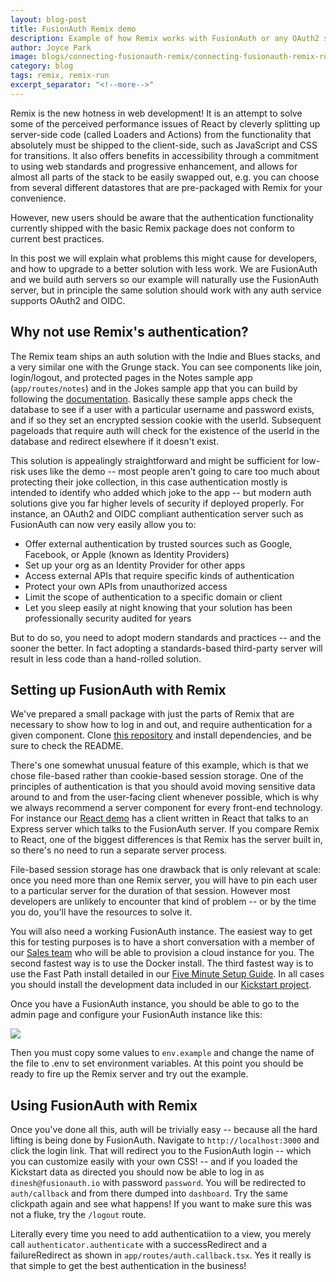 ```yaml
---
layout: blog-post
title: FusionAuth Remix demo
description: Example of how Remix works with FusionAuth or any OAuth2 server
author: Joyce Park
image: blogs/connecting-fusionauth-remix/connecting-fusionauth-remix-runapp.png
category: blog
tags: remix, remix-run
excerpt_separator: "<!--more-->"
---
```


Remix is the new hotness in web development! It is an attempt to solve some of the perceived performance issues of React by cleverly splitting up server-side code (called Loaders and Actions) from the functionality that absolutely must be shipped to the client-side, such as JavaScript and CSS for transitions. It also offers benefits in accessibility through a commitment to using web standards and progressive enhancement, and allows for almost all parts of the stack to be easily swapped out, e.g. you can choose from several different datastores that are pre-packaged with Remix for your convenience.

However, new users should be aware that the authentication functionality currently shipped with the basic Remix package does not conform to current best practices.

<!--more-->

In this post we will explain what problems this might cause for developers, and how to upgrade to a better solution with less work. We are FusionAuth and we build auth servers so our example will naturally use the FusionAuth server, but in principle the same solution should work with any auth service supports OAuth2 and OIDC.

## Why not use Remix's authentication?

The Remix team ships an auth solution with the Indie and Blues stacks, and a very similar one with the Grunge stack. You can see components like join, login/logout, and protected pages in the Notes sample app (`app/routes/notes`) and in the Jokes sample app that you can build by following the [documentation](https://remix.run/docs/en/v1/tutorials/jokes). Basically these sample apps check the database to see if a user with a particular username and password exists, and if so they set an encrypted session cookie with the userId. Subsequent pageloads that require auth will check for the existence of the userId in the database and redirect elsewhere if it doesn't exist.

This solution is appealingly straightforward and might be sufficient for low-risk uses like the demo -- most people aren't going to care too much about protecting their joke collection, in this case authentication mostly is intended to identify who added which joke to the app -- but modern auth solutions give you far higher levels of security if deployed properly. For instance, an OAuth2 and OIDC compliant authentication server such as FusionAuth can now very easily allow you to:

* Offer external authentication by trusted sources such as Google, Facebook, or Apple (known as Identity Providers)
* Set up your org as an Identity Provider for other apps
* Access external APIs that require specific kinds of authentication
* Protect your own APIs from unauthorized access
* Limit the scope of authentication to a specific domain or client
* Let you sleep easily at night knowing that your solution has been professionally security audited for years

But to do so, you need to adopt modern standards and practices -- and the sooner the better. In fact adopting a standards-based third-party server will result in less code than a hand-rolled solution.

## Setting up FusionAuth with Remix

We've prepared a small package with just the parts of Remix that are necessary to show how to log in and out, and require authentication for a given component. Clone [this repository](https://github.com/FusionAuth/fusionauth-example-remix) and install dependencies, and be sure to check the README.

There's one somewhat unusual feature of this example, which is that we chose file-based rather than cookie-based session storage. One of the principles of authentication is that you should avoid moving sensitive data around to and from the user-facing client whenever possible, which is why we always recommend a server component for every front-end technology. For instance our [React demo](https://github.com/FusionAuth/fusionauth-example-react-2.0) has a client written in React that talks to an Express server which talks to the FusionAuth server. If you compare Remix to React, one of the biggest differences is that Remix has the server built in, so there's no need to run a separate server process.

File-based session storage has one drawback that is only relevant at scale: once you need more than one Remix server, you will have to pin each user to a particular server for the duration of that session. However most developers are unlikely to encounter that kind of problem -- or by the time you do, you'll have the resources to solve it.

You will also need a working FusionAuth instance. The easiest way to get this for testing purposes is to have a short conversation with a member of our [Sales team](https://fusionauth.io/contact) who will be able to provision a cloud instance for you. The second fastest way is to use the Docker install. The third fastest way is to use the Fast Path install detailed in our [Five Minute Setup Guide](https://fusionauth.io/docs/v1/tech/5-minute-setup-guide). In all cases you should install the development data included in our [Kickstart project](https://github.com/FusionAuth/fusionauth-example-kickstart/tree/master/fusionauth).

Once you have a FusionAuth instance, you should be able to go to the admin page and configure your FusionAuth instance like this:

<img src="/assets/img/blogs/connecting-fusionauth-remix/fusionauth-config.png" />

Then you must copy some values to `env.example` and change the name of the file to .env to set environment variables. At this point you should be ready to fire up the Remix server and try out the example.

## Using FusionAuth with Remix

Once you've done all this, auth will be trivially easy -- because all the hard lifting is being done by FusionAuth. Navigate to `http://localhost:3000` and click the login link. That will redirect you to the FusionAuth login -- which you can customize easily with your own CSS! -- and if you loaded the Kickstart data as directed you should now be able to log in as `dinesh@fusionauth.io` with password `password`. You will be redirected to `auth/callback` and from there dumped into `dashboard`. Try the same clickpath again and see what happens! If you want to make sure this was not a fluke, try the `/logout` route.

Literally every time you need to add authenticatiion to a view, you merely call `authenticator.authenticate` with a successRedirect and a failureRedirect as shown in `app/routes/auth.callback.tsx`. Yes it really is that simple to get the best authentication in the business!
